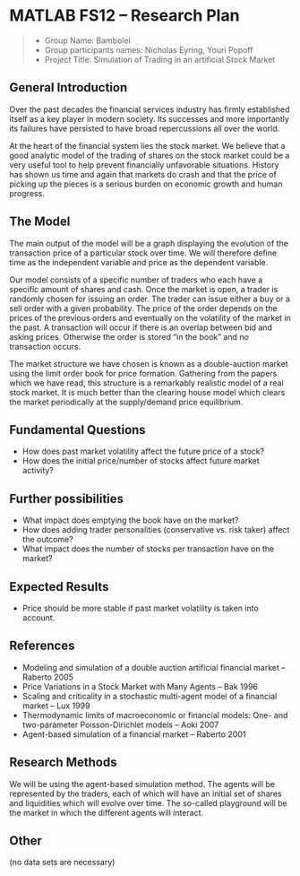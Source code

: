 # MATLAB FS12 – Research Plan

> * Group Name: Bambolei
> * Group participants names: Nicholas Eyring, Youri Popoff
> * Project Title: Simulation of Trading in an artificial Stock Market


## General Introduction

Over the past decades the financial services industry has firmly established itself as a key player in modern society.
Its successes and more importantly its failures have persisted to have broad repercussions all over the world.

At the heart of the financial system lies the stock market.
We believe that a good analytic model of the trading of shares on the stock market could be a very useful tool to help prevent financially unfavorable situations.
History has shown us time and again that markets do crash and that the price of picking up the pieces is a serious burden on economic growth and human progress.


## The Model

The main output of the model will be a graph displaying the evolution of the transaction price of a particular stock over time.
We will therefore define time as the independent variable and price as the dependent variable.

Our model consists of a specific number of traders who each have a specific amount of shares and cash.
Once the market is open, a trader is randomly chosen for issuing an order. The trader can issue either a buy or a sell order with a given probability.
The price of the order depends on the prices of the previous orders and eventually on the volatility of the market in the past.
A transaction will occur if there is an overlap between bid and asking prices. Otherwise the order is stored “in the book” and no transaction occurs.

The market structure we have chosen is known as a double-auction market using the limit order book for price formation.
Gathering from the papers which we have read, this structure is a remarkably realistic model of a real stock market.
It is much better than the clearing house model which clears the market periodically at the supply/demand price equilibrium.


## Fundamental Questions

* How does past market volatility affect the future price of a stock?
* How does the initial price/number of stocks affect future market activity?
	
	
## Further possibilities

* What impact does emptying the book have on the market?
* How does adding trader personalities (conservative vs. risk taker) affect the outcome?
* What impact does the number of stocks per transaction have on the market?
	

## Expected Results

* Price should be more stable if past market volatility is taken into account.
	

## References 

* Modeling and simulation of a double auction artificial financial market – Raberto 2005
* Price Variations in a Stock Market with Many Agents – Bak 1996
* Scaling and criticality in a stochastic multi-agent model of a financial market – Lux 1999
* Thermodynamic limits of macroeconomic or financial models: One- and two-parameter Poisson-Dirichlet models – Aoki 2007
* Agent-based simulation of a financial market – Raberto 2001
	

## Research Methods

We will be using the agent-based simulation method.
The agents will be represented by the traders, each of which will have an initial set of shares and liquidities which will evolve over time.
The so-called playground will be the market in which the different agents will interact.


## Other

(no data sets are necessary)
